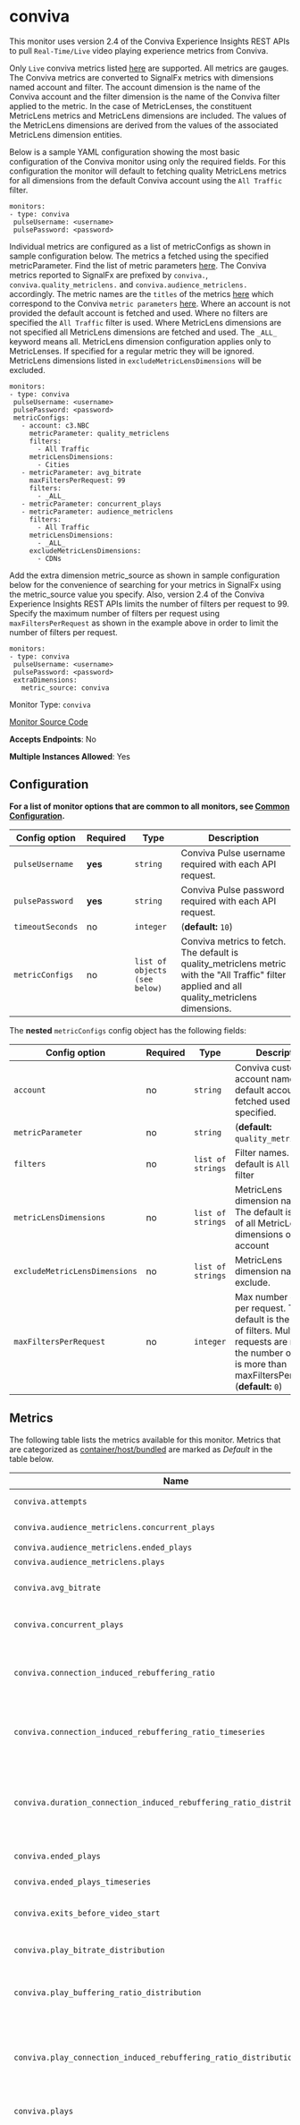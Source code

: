 <!--- GENERATED BY gomplate from scripts/docs/monitor-page.md.tmpl --->

# conviva

This monitor uses version 2.4 of the Conviva Experience Insights REST APIs to pull
`Real-Time/Live` video playing experience metrics from Conviva.

Only `Live` conviva metrics listed
[here](https://community.conviva.com/site/global/apis_data/experience_insights_api/index.gsp#metrics)
are supported. All metrics are gauges. The Conviva metrics are converted to SignalFx metrics with dimensions
named account and filter. The account dimension is the name of the Conviva account and the filter dimension
is the name of the Conviva filter applied to the metric. In the case of MetricLenses, the constituent
MetricLens metrics and MetricLens dimensions are included. The values of the MetricLens dimensions are
derived from the values of the associated MetricLens dimension entities.

Below is a sample YAML configuration showing the most basic configuration of the Conviva monitor
using only the required fields. For this configuration the monitor will default to fetching quality MetricLens
metrics for all dimensions from the default Conviva account using the `All Traffic` filter.

```
monitors:
- type: conviva
 pulseUsername: <username>
 pulsePassword: <password>
```

Individual metrics are configured as a list of metricConfigs as shown in sample configuration below. The
metrics a fetched using the specified metricParameter. Find the list of metric parameters
[here](https://github.com/signalfx/integrations/blob/master/conviva/docs/conviva_metrics.md).
The Conviva metrics reported to SignalFx are prefixed by `conviva.`, `conviva.quality_metriclens.` and
`conviva.audience_metriclens.` accordingly. The metric names are the `titles` of the metrics
[here](https://github.com/signalfx/integrations/tree/master/conviva/docs) which correspond to the Conviva
`metric parameters` [here](https://community.conviva.com/site/global/apis_data/experience_insights_api/index.gsp#metrics).
Where an account is not provided the default account is fetched and used. Where no filters are specified the
`All Traffic` filter is used. Where MetricLens dimensions are not specified all MetricLens dimensions
are fetched and used. The `_ALL_` keyword means all. MetricLens dimension configuration applies only to MetricLenses.
If specified for a regular metric they will be ignored. MetricLens dimensions listed in `excludeMetricLensDimensions`
will be excluded.

```
monitors:
- type: conviva
 pulseUsername: <username>
 pulsePassword: <password>
 metricConfigs:
   - account: c3.NBC
     metricParameter: quality_metriclens
     filters:
       - All Traffic
     metricLensDimensions:
       - Cities
   - metricParameter: avg_bitrate
     maxFiltersPerRequest: 99
     filters:
       - _ALL_
   - metricParameter: concurrent_plays
   - metricParameter: audience_metriclens
     filters:
       - All Traffic
     metricLensDimensions:
       - _ALL_
     excludeMetricLensDimensions:
       - CDNs
```

Add the extra dimension metric_source as shown in sample configuration below for the convenience of searching
for your metrics in SignalFx using the metric_source value you specify. Also, version 2.4 of the Conviva Experience
Insights REST APIs limits the number of filters per request to 99. Specify the maximum number of filters per request
using `maxFiltersPerRequest` as shown in the example above in order to limit the number of filters per request.

```
monitors:
- type: conviva
 pulseUsername: <username>
 pulsePassword: <password>
 extraDimensions:
   metric_source: conviva
```


Monitor Type: `conviva`

[Monitor Source Code](https://github.com/signalfx/signalfx-agent/tree/master/internal/monitors/conviva)

**Accepts Endpoints**: No

**Multiple Instances Allowed**: Yes

## Configuration

**For a list of monitor options that are common to all monitors, see [Common
Configuration](../monitor-config.md#common-configuration).**


| Config option | Required | Type | Description |
| --- | --- | --- | --- |
| `pulseUsername` | **yes** | `string` | Conviva Pulse username required with each API request. |
| `pulsePassword` | **yes** | `string` | Conviva Pulse password required with each API request. |
| `timeoutSeconds` | no | `integer` |  (**default:** `10`) |
| `metricConfigs` | no | `list of objects (see below)` | Conviva metrics to fetch. The default is quality_metriclens metric with the "All Traffic" filter applied and all quality_metriclens dimensions. |


The **nested** `metricConfigs` config object has the following fields:

| Config option | Required | Type | Description |
| --- | --- | --- | --- |
| `account` | no | `string` | Conviva customer account name. The default account is fetched used if not specified. |
| `metricParameter` | no | `string` |  (**default:** `quality_metriclens`) |
| `filters` | no | `list of strings` | Filter names. The default is `All Traffic` filter |
| `metricLensDimensions` | no | `list of strings` | MetricLens dimension names. The default is names of all MetricLens dimensions of the account |
| `excludeMetricLensDimensions` | no | `list of strings` | MetricLens dimension names to exclude. |
| `maxFiltersPerRequest` | no | `integer` | Max number of filters per request. The default is the number of filters. Multiple requests are made if the number of filters is more than maxFiltersPerRequest (**default:** `0`) |


## Metrics

The following table lists the metrics available for this monitor.
Metrics that are categorized as [container/host/bundled](https://docs.signalfx.com/en/latest/admin-guide/usage.html#about-custom-bundled-and-high-resolution-metrics)
are marked as _Default_ in the table below.

| Name | Type | [Default](https://docs.signalfx.com/en/latest/admin-guide/usage.html#about-custom-bundled-and-high-resolution-metrics) | [Group](#groups) | Description |
| ---  | ---  | ---    | --- | ---         |
| `conviva.attempts` | gauge | ✔ | attempts | Attempts time-series |
| `conviva.audience_metriclens.concurrent_plays` | gauge | ✔ | audience_metriclens | Concurrent Plays |
| `conviva.audience_metriclens.ended_plays` | gauge | ✔ | audience_metriclens | Ended Plays |
| `conviva.audience_metriclens.plays` | gauge | ✔ | audience_metriclens | Plays |
| `conviva.avg_bitrate` | gauge | ✔ | avg_bitrate | Average bitrate time-series |
| `conviva.concurrent_plays` | gauge | ✔ | concurrent_plays | Concurrent plays time-series |
| `conviva.connection_induced_rebuffering_ratio` | gauge | ✔ | connection_induced_rebuffering_ratio | Connection induced rebuffering ratio simple-series |
| `conviva.connection_induced_rebuffering_ratio_timeseries` | gauge | ✔ | connection_induced_rebuffering_ratio_timeseries | Connection induced rebuffering ratio time-series |
| `conviva.duration_connection_induced_rebuffering_ratio_distribution` | gauge | ✔ | duration_connection_induced_rebuffering_ratio_distribution | Duration vs. connection induced rebuffering ratio distribution label-series |
| `conviva.ended_plays` | gauge | ✔ | ended_plays | Ended plays simple-series |
| `conviva.ended_plays_timeseries` | gauge | ✔ | ended_plays_timeseries | Ended plays time-series |
| `conviva.exits_before_video_start` | gauge | ✔ | exits_before_video_start | Exits before video start time-series |
| `conviva.play_bitrate_distribution` | gauge | ✔ | play_bitrate_distribution | Play bitrate distribution label-series |
| `conviva.play_buffering_ratio_distribution` | gauge | ✔ | play_buffering_ratio_distribution | Play buffering ratio distribution label-series |
| `conviva.play_connection_induced_rebuffering_ratio_distribution` | gauge | ✔ | play_connection_induced_rebuffering_ratio_distribution | Play connection induced rebuffering ratio distribution label-series |
| `conviva.plays` | gauge | ✔ | plays | Plays time-series |
| `conviva.quality_metriclens.average_bitrate_kbps` | gauge | ✔ | quality_metriclens | Average Bitrate (bps). This metric can be returned in kbps with the ab_units=kbps parameter. Unless this parameter is specified, average bitrate is bps |
| `conviva.quality_metriclens.connection_induced_rebuffering_ratio_percent` | gauge | ✔ | quality_metriclens | Connection Induced ReBuffering Ratio (%) |
| `conviva.quality_metriclens.ended_plays` | gauge | ✔ | quality_metriclens | Ended Plays |
| `conviva.quality_metriclens.exits_before_video_start_percent` | gauge | ✔ | quality_metriclens | Exits Before Video Starts (EBVS) (%) |
| `conviva.quality_metriclens.plays_percent` | gauge | ✔ | quality_metriclens | Plays (%) |
| `conviva.quality_metriclens.rebuffering_ratio_percent` | gauge | ✔ | quality_metriclens | Rebuffering Ratio (%) |
| `conviva.quality_metriclens.total_attempts` | gauge | ✔ | quality_metriclens | Attempts |
| `conviva.quality_metriclens.video_playback_failures_percent` | gauge | ✔ | quality_metriclens | Video Playback Failures (%) |
| `conviva.quality_metriclens.video_restart_time` | gauge | ✔ | quality_metriclens | Video Restart Time |
| `conviva.quality_metriclens.video_start_failures_percent` | gauge | ✔ | quality_metriclens | Video Start Failures(VSF) (%) |
| `conviva.quality_metriclens.video_startup_time_sec` | gauge | ✔ | quality_metriclens | Video Startup Time (sec) |
| `conviva.quality_summary` | gauge | ✔ | quality_summary | Quality summary label-series |
| `conviva.rebuffered_plays` | gauge | ✔ | rebuffered_plays | Rebuffered plays time-series |
| `conviva.rebuffering_ratio` | gauge | ✔ | rebuffering_ratio | Rebuffering ratio time-series |
| `conviva.top_assets_15_mins` | gauge | ✔ | top_assets_15_mins | Top assets over last 15 minutes simple-table |
| `conviva.top_assets_summary` | gauge | ✔ | top_assets_summary | Top assets summary label-series |
| `conviva.video_playback_failures` | gauge | ✔ | video_playback_failures | Video playback failures simple-series |
| `conviva.video_playback_failures_distribution` | gauge | ✔ | video_playback_failures_distribution | Video playback failures distribution label-series |
| `conviva.video_playback_failures_timeseries` | gauge | ✔ | video_playback_failures_timeseries | Video playback failures time-series |
| `conviva.video_restart_time` | gauge | ✔ | video_restart_time | Video restart time simple-series |
| `conviva.video_restart_time_distribution` | gauge | ✔ | video_restart_time_distribution | Video restart time distribution label-series |
| `conviva.video_restart_time_timeseries` | gauge | ✔ | video_restart_time_timeseries | Video restart time time-series |
| `conviva.video_start_failures` | gauge | ✔ | video_start_failures | Video start failures time-series |
| `conviva.video_start_failures_errornames` | gauge | ✔ | video_start_failures_errornames | Video start failures by error names simple-table |
| `conviva.video_startup_time` | gauge | ✔ |  | Video startup time label-series |



This monitor does not send all metrics by default.  The metrics that are
emitted without any non-required config options set are marked under the
_Default_ column of the table above.

### Non-default metrics (version 4.7.0+)

**The following information applies to the agent version 4.7.0+ and has
`enableBuiltInFiltering: true` set on the top level of the agent config and
also any references to `whitelist.json` removed from `metricsToExclude` at the
top-level of the agent config.**

To emit metrics that are not _default_, you can add those metrics in the
generic monitor-level `extraMetrics` config option.  Metrics that are derived
from specific configuration options that do not appear in the above table do
not need to be added to `extraMetrics`.

To see a list of metrics that will be emitted you can run `agent-status
monitors` after configuring this monitor in a running agent instance.


#### Groups
You can enable an entire group of metrics by specifying the `extraGroups` config
option in your monitor config.  The value is a list of group names to enable.

### Legacy non-default metrics (version < 4.7.0)

**The following information only applies to agent version older than 4.7.0. If
you have a newer agent and have set `enableBuiltInFiltering: true` at the top
level of your agent config, see the section above. See upgrade instructions in
[Old-style whitelist filtering](../legacy-filtering.md#old-style-whitelist-filtering).**

If you have a reference to the `whitelist.json` in your agent's top-level
`metricsToExclude` config option, and you want to emit metrics that are not in
that whitelist, then you need to add an item to the top-level
`metricsToInclude` config option to override that whitelist (see [Inclusion
filtering](../legacy-filtering.md#inclusion-filtering).  Or you can just
copy the whitelist.json, modify it, and reference that in `metricsToExclude`.



